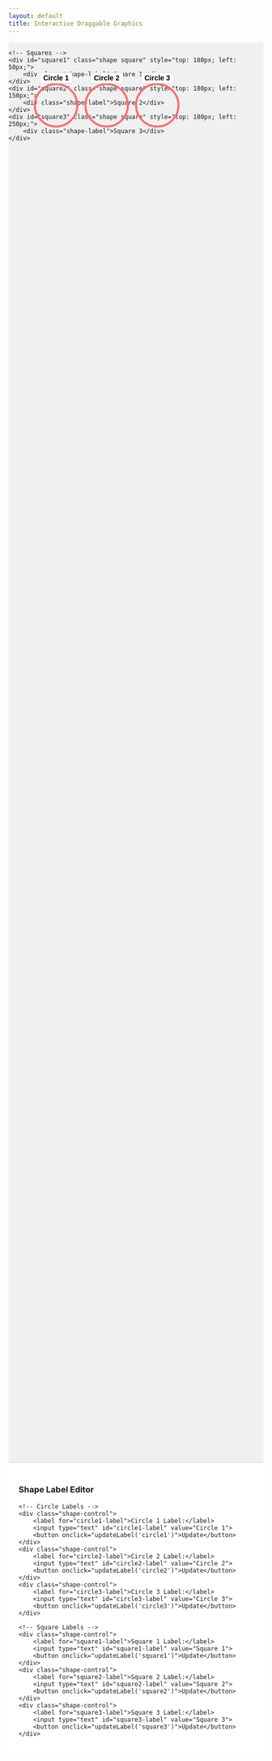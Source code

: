 ```yaml
---
layout: default
title: Interactive Draggable Graphics
---
```


<style>
    .shape-container {
        margin: 0;
        overflow: hidden;
        height: 70vh;
        position: relative;
        background: url('image.png') no-repeat center center;
        background-size: contain;
        background-color: #f0f0f0;
        cursor: grab;
    }

    .shape {
        position: absolute;
        cursor: grab;
        user-select: none;
    }

    .shape-label {
        position: absolute;
        background-color: white;
        color: black;
        padding: 2px 6px;
        border-radius: 3px;
        font-family: Arial, sans-serif;
        font-weight: bold;
        white-space: nowrap;
        transform: translateX(-50%);
        left: 50%;
        top: -25px; /* Position above the shape */
        pointer-events: none;
        z-index: 10;
        border: 1px solid #ddd; /* Optional border for better visibility */
    }

    /* Circle style */
    .circle {
        width: 80px;
        height: 80px;
        border: 4px solid #FF6B6B;
        border-radius: 50%;
        background-color: transparent;
    }

    /* Square style */
    .square {
        width: 80px;
        height: 80px;
        border: 4px solid #4ECDC4;
        background-color: transparent;
    }

    /* Form styling */
    .label-controls {
        padding: 20px;
        background: white;
        border-top: 1px solid #ddd;
    }
    
    .shape-control {
        margin: 10px 0;
    }
    
    button {
        padding: 8px 15px;
        background: #4ECDC4;
        border: none;
        border-radius: 4px;
        cursor: pointer;
    }
</style>

<div class="shape-container">
    <!-- Circles -->
    <div id="circle1" class="shape circle" style="top: 80px; left: 50px;">
        <div class="shape-label">Circle 1</div>
    </div>
    <div id="circle2" class="shape circle" style="top: 80px; left: 150px;">
        <div class="shape-label">Circle 2</div>
    </div>
    <div id="circle3" class="shape circle" style="top: 80px; left: 250px;">
        <div class="shape-label">Circle 3</div>
    </div>
    
    <!-- Squares -->
    <div id="square1" class="shape square" style="top: 180px; left: 50px;">
        <div class="shape-label">Square 1</div>
    </div>
    <div id="square2" class="shape square" style="top: 180px; left: 150px;">
        <div class="shape-label">Square 2</div>
    </div>
    <div id="square3" class="shape square" style="top: 180px; left: 250px;">
        <div class="shape-label">Square 3</div>
    </div>
</div>

<div class="label-controls">
    <h3>Shape Label Editor</h3>
    
    <!-- Circle Labels -->
    <div class="shape-control">
        <label for="circle1-label">Circle 1 Label:</label>
        <input type="text" id="circle1-label" value="Circle 1">
        <button onclick="updateLabel('circle1')">Update</button>
    </div>
    <div class="shape-control">
        <label for="circle2-label">Circle 2 Label:</label>
        <input type="text" id="circle2-label" value="Circle 2">
        <button onclick="updateLabel('circle2')">Update</button>
    </div>
    <div class="shape-control">
        <label for="circle3-label">Circle 3 Label:</label>
        <input type="text" id="circle3-label" value="Circle 3">
        <button onclick="updateLabel('circle3')">Update</button>
    </div>
    
    <!-- Square Labels -->
    <div class="shape-control">
        <label for="square1-label">Square 1 Label:</label>
        <input type="text" id="square1-label" value="Square 1">
        <button onclick="updateLabel('square1')">Update</button>
    </div>
    <div class="shape-control">
        <label for="square2-label">Square 2 Label:</label>
        <input type="text" id="square2-label" value="Square 2">
        <button onclick="updateLabel('square2')">Update</button>
    </div>
    <div class="shape-control">
        <label for="square3-label">Square 3 Label:</label>
        <input type="text" id="square3-label" value="Square 3">
        <button onclick="updateLabel('square3')">Update</button>
    </div>
</div>

<script>
    document.addEventListener('DOMContentLoaded', () => {
        const shapes = document.querySelectorAll('.shape');
        let activeShape = null;
        let offsetX, offsetY;

        // Make all shapes draggable
        shapes.forEach(shape => {
            shape.addEventListener('mousedown', startDrag);
        });

        function startDrag(e) {
            // Don't start drag if clicking on the label
            if (e.target.classList.contains('shape-label')) return;
            
            activeShape = e.target.closest('.shape');
            if (!activeShape) return;
            
            const rect = activeShape.getBoundingClientRect();
            offsetX = e.clientX - rect.left;
            offsetY = e.clientY - rect.top;
            
            activeShape.style.cursor = 'grabbing';
            document.addEventListener('mousemove', dragShape);
            document.addEventListener('mouseup', stopDrag);
            e.preventDefault();
        }

        function dragShape(e) {
            if (!activeShape) return;
            
            activeShape.style.left = `${e.clientX - offsetX}px`;
            activeShape.style.top = `${e.clientY - offsetY}px`;
        }

        function stopDrag() {
            if (activeShape) {
                activeShape.style.cursor = 'grab';
                activeShape = null;
            }
            document.removeEventListener('mousemove', dragShape);
            document.removeEventListener('mouseup', stopDrag);
        }
    });

    // Label update function
    function updateLabel(shapeId) {
        const input = document.getElementById(`${shapeId}-label`);
        const label = document.querySelector(`#${shapeId} .shape-label`);
        label.textContent = input.value;
    }
</script>
